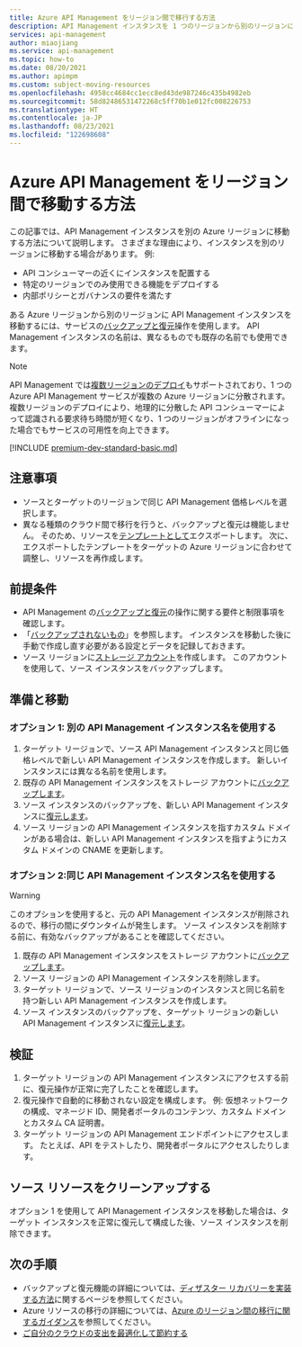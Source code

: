 ```yaml
---
title: Azure API Management をリージョン間で移行する方法
description: API Management インスタンスを 1 つのリージョンから別のリージョンに移行する方法を学習します。
services: api-management
author: miaojiang
ms.service: api-management
ms.topic: how-to
ms.date: 08/20/2021
ms.author: apimpm
ms.custom: subject-moving-resources
ms.openlocfilehash: 4958cc4684cc1ecc8ed43de987246c435b4982eb
ms.sourcegitcommit: 58d82486531472268c5ff70b1e012fc008226753
ms.translationtype: HT
ms.contentlocale: ja-JP
ms.lasthandoff: 08/23/2021
ms.locfileid: "122698608"
---
```

# <a name="how-to-move-azure-api-management-across-regions"></a>Azure API Management をリージョン間で移動する方法

この記事では、API Management インスタンスを別の Azure リージョンに移動する方法について説明します。 さまざまな理由により、インスタンスを別のリージョンに移動する場合があります。 例:

* API コンシューマーの近くにインスタンスを配置する
* 特定のリージョンでのみ使用できる機能をデプロイする
* 内部ポリシーとガバナンスの要件を満たす

ある Azure リージョンから別のリージョンに API Management インスタンスを移動するには、サービスの[バックアップと復元](api-management-howto-disaster-recovery-backup-restore.md)操作を使用します。 API Management インスタンスの名前は、異なるものでも既存の名前でも使用できます。 

> [!NOTE]
> API Management では[複数リージョンのデプロイ](api-management-howto-deploy-multi-region.md)もサポートされており、1 つの Azure API Management サービスが複数の Azure リージョンに分散されます。 複数リージョンのデプロイにより、地理的に分散した API コンシューマーによって認識される要求待ち時間が短くなり、1 つのリージョンがオフラインになった場合でもサービスの可用性を向上できます。

[!INCLUDE [premium-dev-standard-basic.md](../../includes/api-management-availability-premium-dev-standard-basic.md)]

## <a name="considerations"></a>注意事項

* ソースとターゲットのリージョンで同じ API Management 価格レベルを選択します。 
* 異なる種類のクラウド間で移行を行うと、バックアップと復元は機能しません。 そのため、リソースを[テンプレートとして](../azure-resource-manager/management/manage-resource-groups-portal.md#export-resource-groups-to-templates)エクスポートします。 次に、エクスポートしたテンプレートをターゲットの Azure リージョンに合わせて調整し、リソースを再作成します。 

## <a name="prerequisites"></a>前提条件

* API Management の[バックアップと復元](api-management-howto-disaster-recovery-backup-restore.md)の操作に関する要件と制限事項を確認します。 
* 「[バックアップされないもの](api-management-howto-disaster-recovery-backup-restore.md#what-is-not-backed-up)」を参照します。 インスタンスを移動した後に手動で作成し直す必要がある設定とデータを記録しておきます。
* ソース リージョンに[ストレージ アカウント](../storage/common/storage-account-create.md?tabs=azure-portal)を作成します。 このアカウントを使用して、ソース インスタンスをバックアップします。 

## <a name="prepare-and-move"></a>準備と移動

### <a name="option-1-use-a-different-api-management-instance-name"></a>オプション 1: 別の API Management インスタンス名を使用する

1. ターゲット リージョンで、ソース API Management インスタンスと同じ価格レベルで新しい API Management インスタンスを作成します。 新しいインスタンスには異なる名前を使用します。
1. 既存の API Management インスタンスをストレージ アカウントに[バックアップします](api-management-howto-disaster-recovery-backup-restore.md#-back-up-an-api-management-service)。 
1. ソース インスタンスのバックアップを、新しい API Management インスタンスに[復元します](api-management-howto-disaster-recovery-backup-restore.md#-restore-an-api-management-service)。
1. ソース リージョンの API Management インスタンスを指すカスタム ドメインがある場合は、新しい API Management インスタンスを指すようにカスタム ドメインの CNAME を更新します。 

### <a name="option-2-use-the-same-api-management-instance-name"></a>オプション 2:同じ API Management インスタンス名を使用する

> [!WARNING]
> このオプションを使用すると、元の API Management インスタンスが削除されるので、移行の間にダウンタイムが発生します。 ソース インスタンスを削除する前に、有効なバックアップがあることを確認してください。

1. 既存の API Management インスタンスをストレージ アカウントに[バックアップします](api-management-howto-disaster-recovery-backup-restore.md#-back-up-an-api-management-service)。 
1. ソース リージョンの API Management インスタンスを削除します。 
1. ターゲット リージョンで、ソース リージョンのインスタンスと同じ名前を持つ新しい API Management インスタンスを作成します。
1. ソース インスタンスのバックアップを、ターゲット リージョンの新しい API Management インスタンスに[復元します](api-management-howto-disaster-recovery-backup-restore.md#-restore-an-api-management-service)。  

## <a name="verify"></a>検証

1. ターゲット リージョンの API Management インスタンスにアクセスする前に、復元操作が正常に完了したことを確認します。
1. 復元操作で自動的に移動されない設定を構成します。 例: 仮想ネットワークの構成、マネージド ID、開発者ポータルのコンテンツ、カスタム ドメインとカスタム CA 証明書。
1. ターゲット リージョンの API Management エンドポイントにアクセスします。 たとえば、API をテストしたり、開発者ポータルにアクセスしたりします。

## <a name="clean-up-source-resources"></a>ソース リソースをクリーンアップする

オプション 1 を使用して API Management インスタンスを移動した場合は、ターゲット インスタンスを正常に復元して構成した後、ソース インスタンスを削除できます。

## <a name="next-steps"></a>次の手順

* バックアップと復元機能の詳細については、[ディザスター リカバリーを実装する方法](api-management-howto-disaster-recovery-backup-restore.md)に関するページを参照してください。
* Azure リソースの移行の詳細については、[Azure のリージョン間の移行に関するガイダンス](https://github.com/Azure/Azure-Migration-Guidance)を参照してください。
* [ご自分のクラウドの支出を最適化して節約する](../cost-management-billing/costs/quick-acm-cost-analysis.md?WT.mc_id=costmanagementcontent_docsacmhorizontal_-inproduct-learn)
